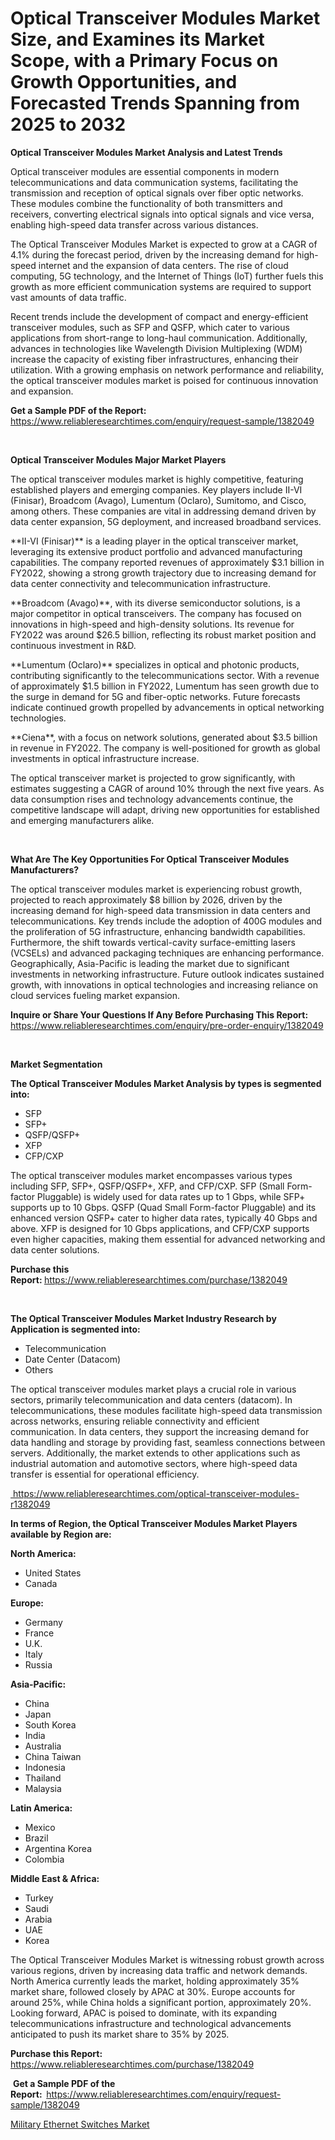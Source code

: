 <p><h1>Optical Transceiver Modules Market Size, and Examines its Market Scope, with a Primary Focus on Growth Opportunities, and Forecasted Trends Spanning from 2025 to 2032</h1></p><p><strong>Optical Transceiver Modules Market Analysis and Latest Trends</strong></p>
<p><p>Optical transceiver modules are essential components in modern telecommunications and data communication systems, facilitating the transmission and reception of optical signals over fiber optic networks. These modules combine the functionality of both transmitters and receivers, converting electrical signals into optical signals and vice versa, enabling high-speed data transfer across various distances.</p><p>The Optical Transceiver Modules Market is expected to grow at a CAGR of 4.1% during the forecast period, driven by the increasing demand for high-speed internet and the expansion of data centers. The rise of cloud computing, 5G technology, and the Internet of Things (IoT) further fuels this growth as more efficient communication systems are required to support vast amounts of data traffic.</p><p>Recent trends include the development of compact and energy-efficient transceiver modules, such as SFP and QSFP, which cater to various applications from short-range to long-haul communication. Additionally, advances in technologies like Wavelength Division Multiplexing (WDM) increase the capacity of existing fiber infrastructures, enhancing their utilization. With a growing emphasis on network performance and reliability, the optical transceiver modules market is poised for continuous innovation and expansion.</p></p>
<p><strong>Get a Sample PDF of the Report:&nbsp;</strong> <a href="https://www.reliableresearchtimes.com/enquiry/request-sample/1382049?utm_campaign=2179&utm_medium=2&utm_source=Github&utm_content=ia&utm_term=15022025&utm_id=optical-transceiver-modules">https://www.reliableresearchtimes.com/enquiry/request-sample/1382049</a></p>
<p>&nbsp;</p>
<p><strong>Optical Transceiver Modules Major Market Players</strong></p>
<p><p>The optical transceiver modules market is highly competitive, featuring established players and emerging companies. Key players include II-VI (Finisar), Broadcom (Avago), Lumentum (Oclaro), Sumitomo, and Cisco, among others. These companies are vital in addressing demand driven by data center expansion, 5G deployment, and increased broadband services.</p><p>**II-VI (Finisar)** is a leading player in the optical transceiver market, leveraging its extensive product portfolio and advanced manufacturing capabilities. The company reported revenues of approximately $3.1 billion in FY2022, showing a strong growth trajectory due to increasing demand for data center connectivity and telecommunication infrastructure.</p><p>**Broadcom (Avago)**, with its diverse semiconductor solutions, is a major competitor in optical transceivers. The company has focused on innovations in high-speed and high-density solutions. Its revenue for FY2022 was around $26.5 billion, reflecting its robust market position and continuous investment in R&D.</p><p>**Lumentum (Oclaro)** specializes in optical and photonic products, contributing significantly to the telecommunications sector. With a revenue of approximately $1.5 billion in FY2022, Lumentum has seen growth due to the surge in demand for 5G and fiber-optic networks. Future forecasts indicate continued growth propelled by advancements in optical networking technologies.</p><p>**Ciena**, with a focus on network solutions, generated about $3.5 billion in revenue in FY2022. The company is well-positioned for growth as global investments in optical infrastructure increase.</p><p>The optical transceiver market is projected to grow significantly, with estimates suggesting a CAGR of around 10% through the next five years. As data consumption rises and technology advancements continue, the competitive landscape will adapt, driving new opportunities for established and emerging manufacturers alike.</p></p>
<p>&nbsp;</p>
<p><strong>What Are The Key Opportunities For Optical Transceiver Modules Manufacturers?</strong></p>
<p><p>The optical transceiver modules market is experiencing robust growth, projected to reach approximately $8 billion by 2026, driven by the increasing demand for high-speed data transmission in data centers and telecommunications. Key trends include the adoption of 400G modules and the proliferation of 5G infrastructure, enhancing bandwidth capabilities. Furthermore, the shift towards vertical-cavity surface-emitting lasers (VCSELs) and advanced packaging techniques are enhancing performance. Geographically, Asia-Pacific is leading the market due to significant investments in networking infrastructure. Future outlook indicates sustained growth, with innovations in optical technologies and increasing reliance on cloud services fueling market expansion.</p></p>
<p><strong>Inquire or Share Your Questions If Any Before Purchasing This Report:</strong> <a href="https://www.reliableresearchtimes.com/enquiry/pre-order-enquiry/1382049?utm_campaign=2179&utm_medium=2&utm_source=Github&utm_content=ia&utm_term=15022025&utm_id=optical-transceiver-modules">https://www.reliableresearchtimes.com/enquiry/pre-order-enquiry/1382049</a></p>
<p>&nbsp;</p>
<p><strong>Market Segmentation</strong></p>
<p><strong>The Optical Transceiver Modules Market Analysis by types is segmented into:</strong></p>
<p><ul><li>SFP</li><li>SFP+</li><li>QSFP/QSFP+</li><li>XFP</li><li>CFP/CXP</li></ul></p>
<p><p>The optical transceiver modules market encompasses various types including SFP, SFP+, QSFP/QSFP+, XFP, and CFP/CXP. SFP (Small Form-factor Pluggable) is widely used for data rates up to 1 Gbps, while SFP+ supports up to 10 Gbps. QSFP (Quad Small Form-factor Pluggable) and its enhanced version QSFP+ cater to higher data rates, typically 40 Gbps and above. XFP is designed for 10 Gbps applications, and CFP/CXP supports even higher capacities, making them essential for advanced networking and data center solutions.</p></p>
<p><strong>Purchase this Report:&nbsp;</strong><a href="https://www.reliableresearchtimes.com/purchase/1382049?utm_campaign=2179&utm_medium=2&utm_source=Github&utm_content=ia&utm_term=15022025&utm_id=optical-transceiver-modules">https://www.reliableresearchtimes.com/purchase/1382049</a></p>
<p>&nbsp;</p>
<p><strong>The Optical Transceiver Modules Market Industry Research by Application is segmented into:</strong></p>
<p><ul><li>Telecommunication</li><li>Date Center (Datacom)</li><li>Others</li></ul></p>
<p><p>The optical transceiver modules market plays a crucial role in various sectors, primarily telecommunication and data centers (datacom). In telecommunications, these modules facilitate high-speed data transmission across networks, ensuring reliable connectivity and efficient communication. In data centers, they support the increasing demand for data handling and storage by providing fast, seamless connections between servers. Additionally, the market extends to other applications such as industrial automation and automotive sectors, where high-speed data transfer is essential for operational efficiency.</p></p>
<p><a href="https://www.reliableresearchtimes.com/optical-transceiver-modules-r1382049?utm_campaign=2179&utm_medium=2&utm_source=Github&utm_content=ia&utm_term=15022025&utm_id=optical-transceiver-modules">&nbsp;https://www.reliableresearchtimes.com/optical-transceiver-modules-r1382049</a></p>
<p><strong>In terms of Region, the Optical Transceiver Modules Market Players available by Region are:</strong></p>
<p>
    <p> <strong> North America: </strong>
        <ul>
            <li>United States</li>
            <li>Canada</li>
        </ul>
        </p> 
    <p> <strong> Europe: </strong>
        <ul>
            <li>Germany</li>
            <li>France</li>
            <li>U.K.</li>
            <li>Italy</li>
            <li>Russia</li>
        </ul>
        </p> 
    <p> <strong> Asia-Pacific: </strong>
        <ul>
            <li>China</li>
            <li>Japan</li>
            <li>South Korea</li>
            <li>India</li>
            <li>Australia</li>
            <li>China Taiwan</li>
            <li>Indonesia</li>
            <li>Thailand</li>
            <li>Malaysia</li>
        </ul>
        </p> 
    <p> <strong> Latin America: </strong>
        <ul>
            <li>Mexico</li>
            <li>Brazil</li>
            <li>Argentina Korea</li>
            <li>Colombia</li>
        </ul>
        </p> 
    <p> <strong> Middle East & Africa: </strong>
        <ul>
            <li>Turkey</li>
            <li>Saudi</li>
            <li>Arabia</li>
            <li>UAE</li>
            <li>Korea</li>
        </ul>
    </p>
    </p>
<p><p>The Optical Transceiver Modules Market is witnessing robust growth across various regions, driven by increasing data traffic and network demands. North America currently leads the market, holding approximately 35% market share, followed closely by APAC at 30%. Europe accounts for around 25%, while China holds a significant portion, approximately 20%. Looking forward, APAC is poised to dominate, with its expanding telecommunications infrastructure and technological advancements anticipated to push its market share to 35% by 2025.</p></p>
<p><strong>Purchase this Report: </strong><a href="https://www.reliableresearchtimes.com/purchase/1382049?utm_campaign=2179&utm_medium=2&utm_source=Github&utm_content=ia&utm_term=15022025&utm_id=optical-transceiver-modules">https://www.reliableresearchtimes.com/purchase/1382049</a></p>
<p>&nbsp;<strong>Get a Sample PDF of the Report:&nbsp;&nbsp;</strong><a href="https://www.reliableresearchtimes.com/enquiry/request-sample/1382049?utm_campaign=2179&utm_medium=2&utm_source=Github&utm_content=ia&utm_term=15022025&utm_id=optical-transceiver-modules">https://www.reliableresearchtimes.com/enquiry/request-sample/1382049</a></p>
<p><strong></strong></p>
<p><p><a href="https://github.com/gerdabatiskzv9/Market-Research-Report-List-1/blob/main/military-ethernet-switches-market.md?utm_campaign=2179&utm_medium=2&utm_source=Github&utm_content=ia&utm_term=15022025&utm_id=optical-transceiver-modules">Military Ethernet Switches Market</a></p></p>